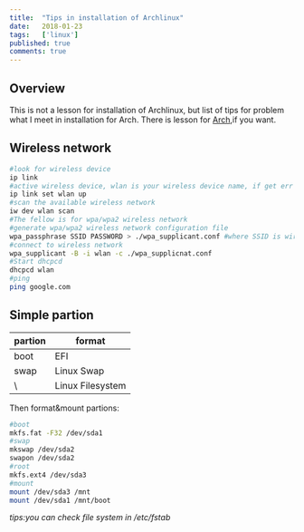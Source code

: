 ```yaml
---
title:  "Tips in installation of Archlinux"
date:   2018-01-23
tags:   ['linux']
published: true
comments: true
---
```


## Overview

This is not a lesson for installation of Archlinux,
but list of tips for problem what I meet in installation for Arch.
There is lesson for [Arch](www.archlinux.org),if you want.

## Wireless network

```bash
#look for wireless device
ip link
#active wireless device, wlan is your wireless device name, if get err maybe install firmware for device
ip link set wlan up
#scan the available wireless network
iw dev wlan scan
#The fellow is for wpa/wpa2 wireless network
#generate wpa/wpa2 wireless network configuration file
wpa_passphrase SSID PASSWORD > ./wpa_supplicant.conf #where SSID is wireless network name, PASSWORD is key for wireless network
#connect to wireless network
wpa_supplicant -B -i wlan -c ./wpa_supplicnat.conf
#Start dhcpcd
dhcpcd wlan
#ping
ping google.com
```

## Simple partion

partion|format
-------|------
boot   |EFI
swap   |Linux Swap
\      |Linux Filesystem

Then format&mount partions:


```bash
#boot
mkfs.fat -F32 /dev/sda1
#swap
mkswap /dev/sda2
swapon /dev/sda2
#root
mkfs.ext4 /dev/sda3
#mount
mount /dev/sda3 /mnt
mount /dev/sda1 /mnt/boot
```

*tips:you can check file system in /etc/fstab*
